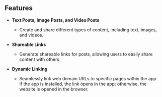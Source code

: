 ## Features
  
  - **Text Posts, Image Posts, and Video Posts**
    - Create and share different types of content, including text, images, and videos.
  
  - **Shareable Links**
    - Generate shareable links for posts, allowing users to easily share content with others.
  
  - **Dynamic Linking**
    - Seamlessly link web domain URLs to specific pages within the app. If the app is installed, the link opens in the app; otherwise, the website is opened in the browser.
